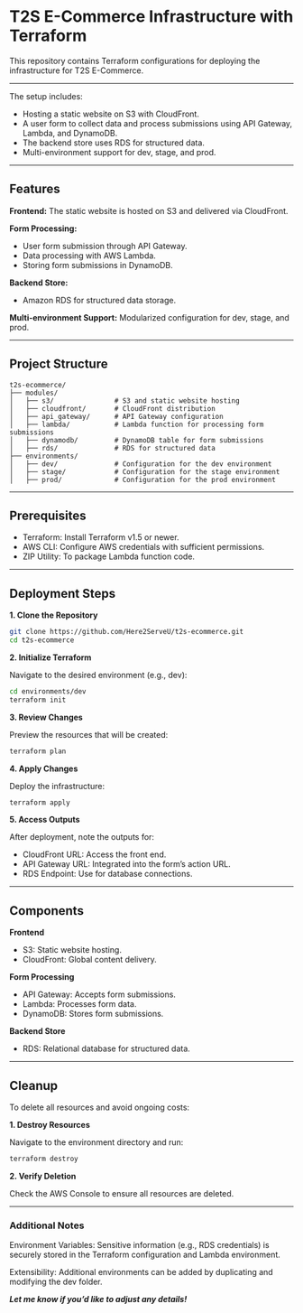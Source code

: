 # T2S E-Commerce Infrastructure with Terraform

This repository contains Terraform configurations for deploying the infrastructure for T2S E-Commerce. 

---
The setup includes:

- Hosting a static website on S3 with CloudFront.
- A user form to collect data and process submissions using API Gateway, Lambda, and DynamoDB.
- The backend store uses RDS for structured data.
- Multi-environment support for dev, stage, and prod.

---
## Features
**Frontend:** The static website is hosted on S3 and delivered via CloudFront.

**Form Processing:**
- User form submission through API Gateway.
- Data processing with AWS Lambda.
- Storing form submissions in DynamoDB.

**Backend Store:**
- Amazon RDS for structured data storage.

**Multi-environment Support:** Modularized configuration for dev, stage, and prod.

----
## Project Structure

```jpeg
t2s-ecommerce/
├── modules/
│   ├── s3/               # S3 and static website hosting
│   ├── cloudfront/       # CloudFront distribution
│   ├── api_gateway/      # API Gateway configuration
│   ├── lambda/           # Lambda function for processing form submissions
│   ├── dynamodb/         # DynamoDB table for form submissions
│   ├── rds/              # RDS for structured data
├── environments/
│   ├── dev/              # Configuration for the dev environment
│   ├── stage/            # Configuration for the stage environment
│   ├── prod/             # Configuration for the prod environment
```

---
## Prerequisites
- Terraform: Install Terraform v1.5 or newer.
- AWS CLI: Configure AWS credentials with sufficient permissions.
- ZIP Utility: To package Lambda function code.

---
## Deployment Steps

**1. Clone the Repository**

```bash
git clone https://github.com/Here2ServeU/t2s-ecommerce.git
cd t2s-ecommerce
```

**2. Initialize Terraform**

Navigate to the desired environment (e.g., dev):

```bash
cd environments/dev
terraform init
```

**3. Review Changes**

Preview the resources that will be created:
```bash
terraform plan
``` 

**4. Apply Changes**

Deploy the infrastructure:
```bash
terraform apply
```

**5. Access Outputs**

After deployment, note the outputs for:
- CloudFront URL: Access the front end.
- API Gateway URL: Integrated into the form’s action URL.
- RDS Endpoint: Use for database connections.

---
## Components

**Frontend**
- S3: Static website hosting.
- CloudFront: Global content delivery.

**Form Processing**
- API Gateway: Accepts form submissions.
- Lambda: Processes form data.
- DynamoDB: Stores form submissions.

**Backend Store**
- RDS: Relational database for structured data.

---
## Cleanup

To delete all resources and avoid ongoing costs:

**1. Destroy Resources**

Navigate to the environment directory and run:
```bash
terraform destroy
```

**2. Verify Deletion**

Check the AWS Console to ensure all resources are deleted.

---
### Additional Notes

Environment Variables: Sensitive information (e.g., RDS credentials) is securely stored in the Terraform configuration and Lambda environment.

Extensibility: Additional environments can be added by duplicating and modifying the dev folder.

***Let me know if you’d like to adjust any details!***
